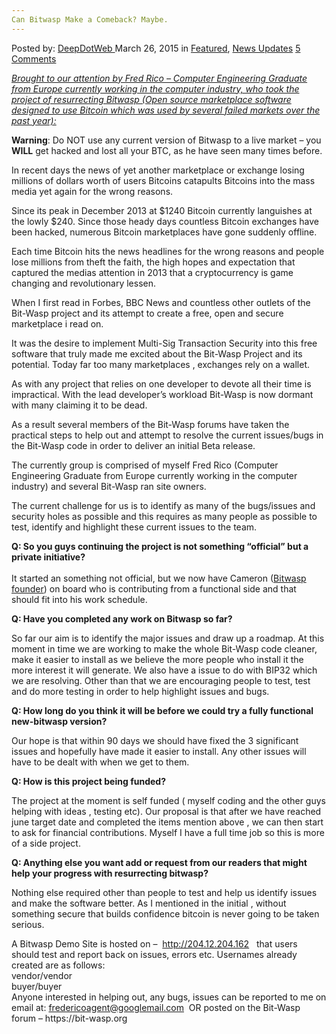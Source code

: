 ```yaml
---
Can Bitwasp Make a Comeback? Maybe.
---
```

<article class="post-listing post-9618 post type-post status-publish format-standard has-post-thumbnail hentry  tag-bitwasp tag-comeback">
<div class="post-inner">
<span>Posted by: <a href="https://www.deepdotweb.com/author/admin/" title="">DeepDotWeb </a></span>
<span>March 26, 2015</span>
<span>in <a href="https://www.deepdotweb.com/category/deepdot-news/" rel="category tag">Featured</a>, <a href="https://www.deepdotweb.com/category/news-updates/" rel="category tag">News Updates</a></span>
<span><a href="https://www.deepdotweb.com/2015/03/26/bitwasp-is-planning-a-quiet-comeback/#comments">5 Comments</a></span>


<p><span style="text-decoration: underline;"><em>Brought to our attention by Fred Rico &#8211; Computer Engineering Graduate from Europe currently working in the computer industry, who took the project of resurrecting Bitwasp (Open source marketplace software designed to use Bitcoin which was used by several failed markets over the past year):</em></span></p>
<p><strong>Warning</strong>: Do NOT use any current version of Bitwasp to a live market &#8211; you <strong>WILL</strong> get hacked and lost all your BTC, as he have seen many times before.</p>
<p>In recent days the news of yet another marketplace or exchange losing millions of dollars worth of users Bitcoins catapults Bitcoins into the mass media yet again for the wrong reasons.</p>
<p>Since its peak in December 2013 at $1240 Bitcoin currently languishes at the lowly $240. Since those heady days countless Bitcoin exchanges have been hacked, numerous Bitcoin marketplaces have gone suddenly offline.</p>
<p>Each time Bitcoin hits the news headlines for the wrong reasons and people lose millions from theft the faith, the high hopes and expectation that captured the medias attention in 2013 that a cryptocurrency is game changing and revolutionary lessen.</p>
<p>When I first read in Forbes, BBC News and countless other outlets of the Bit-Wasp project and its attempt to create a free, open and secure marketplace i read on.</p>
<p>It was the desire to implement Multi-Sig Transaction Security into this free software that truly made me excited about the Bit-Wasp Project and its potential. Today far too many marketplaces , exchanges rely on a wallet.</p>
<p>As with any project that relies on one developer to devote all their time is impractical. With the lead developer&#8217;s workload Bit-Wasp is now dormant with many claiming it to be dead.</p>
<p>As a result several members of the Bit-Wasp forums have taken the practical steps to help out and attempt to resolve the current issues/bugs in the Bit-Wasp code in order to deliver an initial Beta release.</p>
<p>The currently group is comprised of myself Fred Rico (Computer Engineering Graduate from Europe currently working in the computer industry) and several Bit-Wasp ran site owners.</p>
<p>The current challenge for us is to identify as many of the bugs/issues and security holes as possible and this requires as many people as possible to test, identify and highlight these current issues to the team.</p>
<p><span class="im"><strong>Q: So you guys continuing the project is not something &#8220;official&#8221; but a private initiative?</strong><br/>
</span><br/>
    It started an something not official, but we now have Cameron (<a title="Interview With Bitwasp Founder &amp; Developer – Security, DarkNetMarkets &amp; Future Development" href="http://www.deepdotweb.com/2014/03/25/interview-with-bitwasp-founder-developer/">Bitwasp founder</a>) on board who is contributing from a functional side and that should fit into his work schedule.</p>
<p><strong>Q: Have you completed any work on Bitwasp so far?</strong></p>
<p>So far our aim is to identify the major issues and draw up a roadmap. At this moment in time we are working to make the whole Bit-Wasp code cleaner, make it easier to install as we believe the more people who install it the more interest it will generate. We also have a issue to do with BIP32 which we are resolving. Other than that we are encouraging people to test, test and do more testing in order to help highlight issues and bugs.</p>
<p><strong>Q: How long do you think it will be before we could try a fully functional new-bitwasp version?</strong></p>
<p>Our hope is that within 90 days we should have fixed the 3 significant issues and hopefully have made it easier to install. Any other issues will have to be dealt with when we get to them.</p>
<p><strong>Q: How is this project being funded?</strong></p>
<p>The project at the moment is self funded ( myself coding and the other guys helping with ideas , testing etc). Our proposal is that after we have reached june target date and completed the items mention above , we can then start to ask for financial contributions. Myself I have a full time job so this is more of a side project.</p>
<p><strong>Q: Anything else you want add or request from our readers that might help your progress with resurrecting bitwasp?</strong></p>
<p>Nothing else required other than people to test and help us identify issues and make the software better. As I mentioned in the initial , without something secure that builds confidence bitcoin is never going to be taken serious.</p>
<div>A Bitwasp Demo Site is hosted on &#8211;  <a href="http://204.12.204.162" target="_blank">http://204.12.204.162</a>   that users should test and report back on issues, errors etc. Usernames already created are as follows:</div>
<div>vendor/vendor</div>
<div>buyer/buyer</div>
<div></div>
<div>Anyone interested in helping out, any bugs, issues can be reported to me on email at: <a href="mailto:fredericoagent@googlemail.com" target="_blank">fredericoagent@googlemail.com</a>  OR posted on the Bit-Wasp forum &#8211; https://bit-wasp.org</div>
</div>
<span style="display:none"><a href="https://www.deepdotweb.com/tag/bitwasp/" rel="tag">bitwasp</a> <a href="https://www.deepdotweb.com/tag/comeback/" rel="tag">comeback</a></span> <span style="display:none" class="updated">2015-03-26</span>
<div style="display:none" class="vcard author" itemprop="author" itemscope itemtype="http://schema.org/Person"><strong class="fn" itemprop="name">